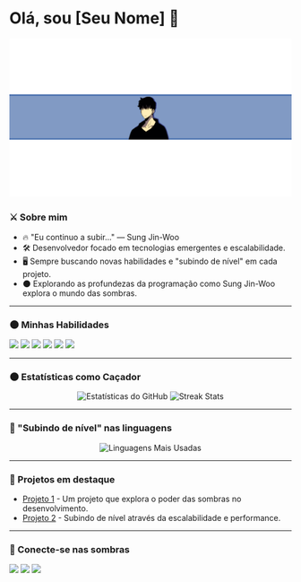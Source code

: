 # Olá, sou [Seu Nome] 👋
<img src="https://raw.githubusercontent.com/GabrielLucre/GabrielLucre/main/sung-jin-woo-banner.png" alt="Banner de Sung Jin-Woo" />

### ⚔️ Sobre mim

- 🔥 "Eu continuo a subir..." — Sung Jin-Woo
- 🛠️ Desenvolvedor focado em tecnologias emergentes e escalabilidade.
- 🖥️ Sempre buscando novas habilidades e "subindo de nível" em cada projeto.
- 🌑 Explorando as profundezas da programação como Sung Jin-Woo explora o mundo das sombras.

---

### 🌑 Minhas Habilidades

<p align="left">
  <img src="https://img.shields.io/badge/-HTML5-E34F26?style=for-the-badge&logo=html5&logoColor=white"/>
  <img src="https://img.shields.io/badge/-CSS3-1572B6?style=for-the-badge&logo=css3"/>
  <img src="https://img.shields.io/badge/-JavaScript-F7DF1E?style=for-the-badge&logo=javascript&logoColor=black"/>
  <img src="https://img.shields.io/badge/-Node.js-339933?style=for-the-badge&logo=node.js&logoColor=white"/>
  <img src="https://img.shields.io/badge/-React-61DAFB?style=for-the-badge&logo=react&logoColor=black"/>
  <img src="https://img.shields.io/badge/-Python-3776AB?style=for-the-badge&logo=python&logoColor=white"/>
</p>

---

### 🌑 Estatísticas como Caçador

<p align="center">
  <img src="https://github-readme-stats.vercel.app/api?username=SeuUsuario&show_icons=true&theme=dark&hide_border=true&icon_color=purple&title_color=purple" alt="Estatísticas do GitHub" width="400"/>
  <img src="https://github-readme-streak-stats.herokuapp.com/?user=SeuUsuario&theme=dark&hide_border=true&stroke=purple" alt="Streak Stats" width="400"/>
</p>

---

### 🧬 "Subindo de nível" nas linguagens

<p align="center">
  <img src="https://github-readme-stats.vercel.app/api/top-langs/?username=SeuUsuario&layout=compact&theme=dark&title_color=purple&hide_border=true" alt="Linguagens Mais Usadas" width="400"/>
</p>

---

### 🌟 Projetos em destaque

- [Projeto 1](https://github.com/SeuUsuario/Projeto1) - Um projeto que explora o poder das sombras no desenvolvimento.
- [Projeto 2](https://github.com/SeuUsuario/Projeto2) - Subindo de nível através da escalabilidade e performance.

---

### 🌌 Conecte-se nas sombras

<p align="left">
  <a href="https://www.linkedin.com/in/SeuPerfil/"><img src="https://img.shields.io/badge/-LinkedIn-%230077B5?style=for-the-badge&logo=linkedin&logoColor=white"/></a>
  <a href="https://twitter.com/SeuUsuario"><img src="https://img.shields.io/badge/-Twitter-%231DA1F2?style=for-the-badge&logo=twitter&logoColor=white"/></a>
  <a href="https://seuwebsite.com"><img src="https://img.shields.io/badge/-Website-%23000000?style=for-the-badge&logo=vercel&logoColor=white"/></a>
</p>
